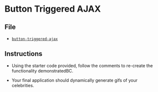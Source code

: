 # Button Triggered AJAX

## File

* [`button-triggered-ajax`](Unsolved/button-triggered-ajax.html)

## Instructions

* Using the starter code provided, follow the comments to re-create the functionality demonstratedBC.

* Your final application should dynamically generate gifs of your celebrities.
